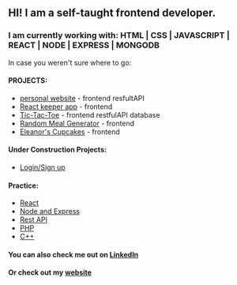 ## HI!  I am a self-taught frontend developer.  
### I am currently working with: HTML | CSS | JAVASCRIPT | REACT | NODE | EXPRESS | MONGODB 

In case you weren't sure where to go:

#### PROJECTS:
 * [personal website](https://github.com/Kim-Lancaster/portfolio) - frontend resfultAPI
 * [React keeper app](https://github.com/Kim-Lancaster/keeper-app-projec) - frontend
 * [Tic-Tac-Toe](https://github.com/Kim-Lancaster/tictactoe-project) - frontend restfulAPI database
 * [Random Meal Generator](https://github.com/Kim-Lancaster/random-meal-project) - frontend
 * [Eleanor's Cupcakes](https://github.com/Kim-Lancaster/cupcake-site-project) - frontend
 
 #### Under Construction Projects:
  * [Login/Sign up](https://github.com/Kim-Lancaster/basic-login-project)

 #### Practice:
  * [React](https://github.com/Kim-Lancaster/react-practice)
  * [Node and Express](https://github.com/Kim-Lancaster/node-express-practice)
  * [Rest API](https://github.com/Kim-Lancaster/api-practice)
  * [PHP](https://github.com/Kim-Lancaster/php-practice)
  * [C++](https://github.com/Kim-Lancaster/cpp-practice)

#### You can also check me out on [LinkedIn](https://www.linkedin.com/in/kim-lancaster/)
#### Or check out my [website](https://kimlancaster.devdock.me/)

